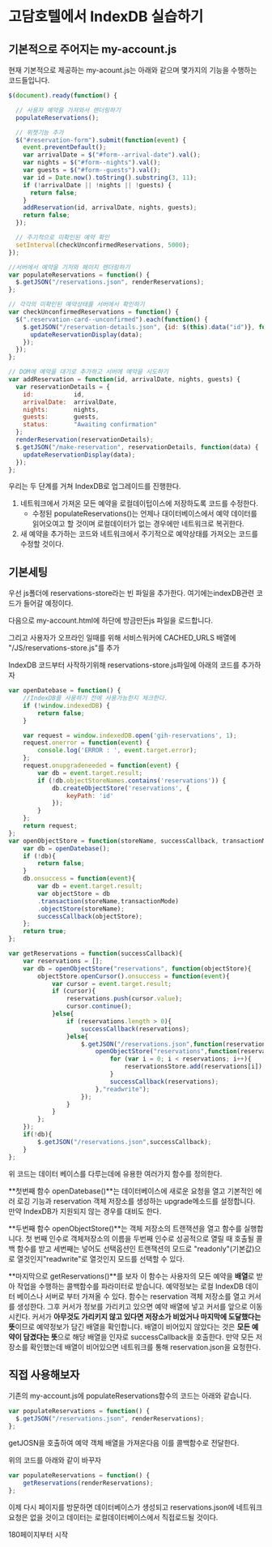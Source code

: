 # 고담호텔에서 IndexDB 실습하기

## 기본적으로 주어지는 my-account.js

현재 기본적으로 제공하는 my-acount.js는 아래와 같으며 몇가지의 기능을 수행하는 코드들입니다.

```javascript
$(document).ready(function() {

  // 사용자 예약을 가져와서 렌더링하기
  populateReservations();

  // 위젯기능 추가
  $("#reservation-form").submit(function(event) {
    event.preventDefault();
    var arrivalDate = $("#form--arrival-date").val();
    var nights = $("#form--nights").val();
    var guests = $("#form--guests").val();
    var id = Date.now().toString().substring(3, 11);
    if (!arrivalDate || !nights || !guests) {
      return false;
    }
    addReservation(id, arrivalDate, nights, guests);
    return false; 
  });

  // 주기적으로 미확인된 예약 확인
  setInterval(checkUnconfirmedReservations, 5000);
});

//서버에서 예약을 기저와 페이지 렌더링하기
var populateReservations = function() {
  $.getJSON("/reservations.json", renderReservations);
};

// 각각의 미확인된 예약상태를 서버에서 확인하기
var checkUnconfirmedReservations = function() {
  $(".reservation-card--unconfirmed").each(function() {
    $.getJSON("/reservation-details.json", {id: $(this).data("id")}, function(data) {
      updateReservationDisplay(data);
    });
  });
};

// DOM에 예약을 대기로 추가하고 서버에 예약을 시도하기
var addReservation = function(id, arrivalDate, nights, guests) {
  var reservationDetails = {
    id:           id,
    arrivalDate:  arrivalDate,
    nights:       nights,
    guests:       guests,
    status:       "Awaiting confirmation"
  };
  renderReservation(reservationDetails);
  $.getJSON("/make-reservation", reservationDetails, function(data) {
    updateReservationDisplay(data);
  });
};
```



우리는 두 단계를 거쳐 IndexDB로 업그레이드를 진행한다.

1. 네트워크에서 가져온 모든 예약을 로컬데이텁이스에 저장하도록 코드를 수정한다.
   * 수정된 populateReservations()는 언제나 대이터베이스에서 예약 데이터를 읽어오여고 할 것이며 로컬데이터가 없는 경우에만 네트워크로 복귀한다.
2. 새 예약을 추가하는 코드와 네트워크에서 주기적으로 예약상태를 가져오는 코드를 수정할 것이다.



## 기본세팅

우선 js폴더에 reservations-store라는 빈 파일을 추가한다. 여기에는indexDB관련 코드가 들어갈 예정이다. 

다음으로 my-account.html에 하단에 방금만든js 파일을 로드합니다.

그리고 사용자가 오프라인 일때를 위해 서비스워커에 CACHED_URLS 배열에 "/JS/reservations-store.js"를 추가



IndexDB 코드부터 사작하기위해 reservations-store.js파일에 아래의 코드를 추가하자

```javascript
var openDatebase = function() {
    //IndexDB를 사용하기 전에 사용가능한지 체크한다.
    if (!window.indexedDB) {
        return false;
    }

    var request = window.indexedDB.open('gih-reservations', 1);
    request.onerror = function(event) {
        console.log('ERROR : ', event.target.error);
    };
    request.onupgradeneeded = function(event) {
        var db = event.target.result;
        if (!db.objectStoreNames.contains('reservations')) {
            db.createObjectStore('reservations', {
                keyPath: 'id'
            });
        }
    };
    return request;
};
var openObjectStore = function(storeName, successCallback, transactionMode){
    var db = openDatebase();
    if (!db){
        return false;
    }
    db.onsuccess = function(event){
        var db = event.target.result;
        var objectStore = db
        .transaction(storeName,transactionMode)
        .objectStore(storeName);
        successCallback(objectStore);
    };
    return true;
};

var getReservations = function(successCallback){
    var reservations = [];
    var db = openObjectStore("reservations", function(objectStore){
        objectStore.openCursor().onsuccess = function(event){
            var cursor = event.target.result;
            if (cursor){
                reservations.push(cursor.value);
                cursor.continue();
            }else{
                if (reservations.length > 0){
                    successCallback(reservations);
                }else{
                    $.getJSON("/reservations.json",function(reservations){
                        openObjectStore("reservations",function(reservationsStore){
                            for (var i = 0; i < reservations; i++){
                                reservationsStore.add(reservations[i]);
                            }
                            successCallback(reservations);
                        },"readwrite");
                    });
                }
            }
        };
    });
    if(!db){
        $.getJSON("/reservations.json",successCallback);
    }
};
```

위 코드는 데이터 베이스를 다루는데에 유용한 여러가지 함수를 정의한다.

**첫번째 함수 openDatebase()**는 데이터베이스에 새로운 요청을 열고 기본적인 에러 로깅 기능과 reservation 객체 저장소를 생성하는 upgrade메소드를 설정합니다. 만약 IndexDB가 지원되지 않는 경우를 대비도 한다.

**두번째 함수 openObjectStore()**는 객체 저장소의 트랜잭션을 열고 함수를 실행합니다. 첫 번째 인수로 객체저장소의 이름을 두번째 인수로 성공적으로 열릴 때 호출될 콜백 함수를 받고 세번째는 넣어도 선택옵션인 트랜잭션의 모드로 "readonly"(기본값)으로 열것인지"readwrite"로 열것인지 모드를 선택할 수 있다. 

**마지막으로 getReservations()**를 보자 이 함수는 사용자의 모든 예약을 **배열**로 받아 작업을 수행하는 콜백함수를 파라미터로 받습니다. 예약정보는 로컬 IndexDB 데이터 베이스나 서버로 부터 가져올 수 있다. 함수는 reservation 객체 저장소를 열고 커서를 생성한다. 그후 커서가 정보를 가리키고 있으면 예약 배열에 넣고 커서를 앞으로 이동 시킨다. 커서가 **아무것도 가리키지 않고 있다면 저장소가 비었거나 마지막에 도달했다는 뜻**이므로 예약정보가 담긴 배열을 확인합니다. 배열이 비어있지 않았다는 것은 **모든 예약이 담겼다는 뜻**으로 해당 배열을 인자로 successCallback을 호출한다. 만약 모든 저장소를 확인했는데 배열이 비어있으면 네트워크를 통해 reservation.json을 요청한다. 



## 직접 사용해보자

기존의 my-account.js에 populateReservations함수의 코드는 아래와 같습니다.

```javascript
var populateReservations = function() {
  $.getJSON("/reservations.json", renderReservations);
};
```

getJOSN을 호출하여 예약 객체 배열을 가져온다음 이를 콜백함수로 전달한다.

위의 코드를 아래와 같이 바꾸자

```javascript
var populateReservations = function() {
    getReservations(renderReservations);
};
```

이제 다시 페이지를 방문하면 데이터베이스가 생성되고 reservations.json에 네트워크 요청은 없을 것이고 데이터는 로컬데이터베이스에서 직접로드될 것이다.

180페이지부터 시작